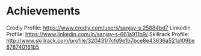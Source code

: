 # Achievements
Credly Profile: https://www.credly.com/users/sanjay-s.25884bd7
Linkedin Profile: https://www.linkedin.com/in/sanjay-s-661a911b9/
Skillrack Profile: http://www.skillrack.com/profile/320431/7cfd9e1b7bce8e43636a521a109be878740161b5

